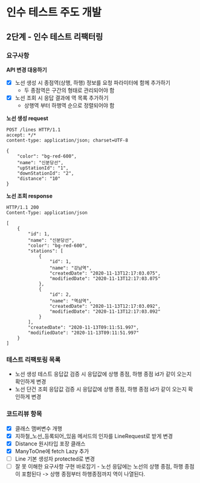 # 인수 테스트 주도 개발
## 2단계 - 인수 테스트 리팩터링

### 요구사항
**API 변경 대응하기**
- [X] 노선 생성 시 종점역(상행, 하행) 정보를 요청 파라미터에 함께 추가하기
    * 두 종점역은 구간의 형태로 관리되어야 함
- [X] 노선 조회 시 응답 결과에 역 목록 추가하기
    * 상행역 부터 하행역 순으로 정렬되어야 함

**노선 생성 request**
```http request
POST /lines HTTP/1.1
accept: */*
content-type: application/json; charset=UTF-8

{
    "color": "bg-red-600",
    "name": "신분당선",
    "upStationId": "1",
    "downStationId": "2",
    "distance": "10"
}
```

**노선 조회 response**
```http request
HTTP/1.1 200
Content-Type: application/json

[
    {
        "id": 1,
        "name": "신분당선",
        "color": "bg-red-600",
        "stations": [
            {
                "id": 1,
                "name": "강남역",
                "createdDate": "2020-11-13T12:17:03.075",
                "modifiedDate": "2020-11-13T12:17:03.075"
            },
            {
                "id": 2,
                "name": "역삼역",
                "createdDate": "2020-11-13T12:17:03.092",
                "modifiedDate": "2020-11-13T12:17:03.092"
            }
        ],
        "createdDate": "2020-11-13T09:11:51.997",
        "modifiedDate": "2020-11-13T09:11:51.997"
    }
]
```

### 테스트 리팩토링 목록
* 노선 생성 테스트 응답값 검증 시 응답값에 상행 종점, 하행 종점 id가 같이 오는지 확인하게 변경
* 노선 단건 조회 응답값 검증 시 응답값에 상행 종점, 하행 종점 id가 같이 오는지 확인하게 변경

### 코드리뷰 항목
- [X] 클래스 맴버변수 개행
- [X] 지하철_노선_등록되어_있음 메서드의 인자를 LineRequest로 받게 변경
- [X] Distance 원시타입 포장 클래스
- [X] ManyToOne에 fetch Lazy 추가
- [ ] Line 기본 생성자 protected로 변경
- [ ] 잘 못 이해한 요구사항 구현 바로잡기 - 노선 응답에는 노선의 상행 종점, 하행 종점이 포함된다 -> 상행 종점부터 하행종점까지 역이 나열된다. 
